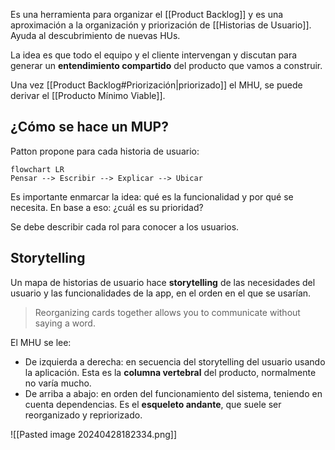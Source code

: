 Es una herramienta para organizar el [[Product Backlog]] y es una aproximación a la organización y priorización de [[Historias de Usuario]]. Ayuda al descubrimiento de nuevas HUs.

La idea es que todo el equipo y el cliente intervengan y discutan para generar un **entendimiento compartido** del producto que vamos a construir.

Una vez [[Product Backlog#Priorización|priorizado]] el MHU, se puede derivar el [[Producto Mínimo Viable]].

## ¿Cómo se hace un MUP?

Patton propone para cada historia de usuario:

```mermaid
flowchart LR
Pensar --> Escribir --> Explicar --> Ubicar
```

Es importante enmarcar la idea: qué es la funcionalidad y por qué se necesita. En base a eso: ¿cuál es su prioridad?

Se debe describir cada rol para conocer a los usuarios.

## Storytelling

Un mapa de historias de usuario hace **storytelling** de las necesidades del usuario y las funcionalidades de la app, en el orden en el que se usarían.

> Reorganizing cards together allows you to communicate without saying a word.

El MHU se lee:

- De izquierda a derecha: en secuencia del storytelling del usuario usando la aplicación. Esta es la **columna vertebral** del producto, normalmente no varía mucho.
- De arriba a abajo: en orden del funcionamiento del sistema, teniendo en cuenta dependencias. Es el **esqueleto andante**, que suele ser reorganizado y repriorizado.

![[Pasted image 20240428182334.png]]
